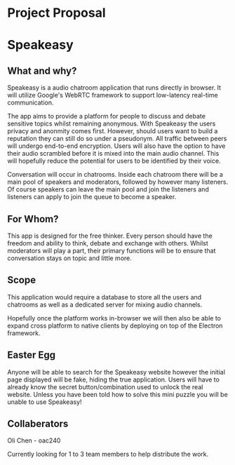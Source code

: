 # Project Proposal 

# Speakeasy 

## What and why?

Speakeasy is a audio chatroom application that runs directly in browser. It will utilize Google's WebRTC framework to support low-latency real-time communication. 

The app aims to provide a platform for people to discuss and debate sensitive topics whilst remaining anonymous. With Speakeasy the users privacy and anonmity comes first. However, should users want to build a reputation they can still do so under a pseudonym. All traffic between peers will undergo end-to-end encryption. Users will also have the option to have their audio scrambled before it is mixed into the main audio channel. This will hopefully reduce the potential for users to be identified by their voice.

Conversation will occur in chatrooms. Inside each chatroom there will be a main pool of speakers and moderators, followed by however many listeners. Of course speakers can leave the main pool and join the listeners and listeners can apply to join the queue to become a speaker. 

## For Whom? 

This app is designed for the free thinker. Every person should have the freedom and ability to think, debate and exchange with others. Whilst moderators will play a part, their primary functions will be to ensure that conversation stays on topic and little more. 

## Scope 

This application would require a database to store all the users and chatrooms as well as a dedicated server for mixing audio channels. 

Hopefully once the platform works in-browser we will then also be able to expand cross platform to native clients by deploying on top of the Electron framework. 

## Easter Egg
Anyone will be able to search for the Speakeasy website however the initial page displayed will be fake, hiding the true application. Users will have to already know the secret button/combination used to unlock the real website. Unless you have been told how to solve this mini puzzle you will be unable to use Speakeasy!

## Collaberators 
Oli Chen - oac240 

Currently looking for 1 to 3 team members to help distribute the work.
